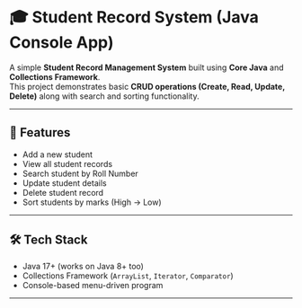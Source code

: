 # 🎓 Student Record System (Java Console App)

A simple **Student Record Management System** built using **Core Java** and **Collections Framework**.  
This project demonstrates basic **CRUD operations (Create, Read, Update, Delete)** along with search and sorting functionality.

---

## 🚀 Features
- Add a new student
- View all student records
- Search student by Roll Number
- Update student details
- Delete student record
- Sort students by marks (High → Low)

---

## 🛠️ Tech Stack
- Java 17+ (works on Java 8+ too)
- Collections Framework (`ArrayList`, `Iterator`, `Comparator`)
- Console-based menu-driven program

---
